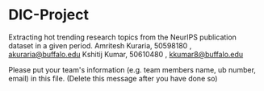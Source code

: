 # DIC-Project
Extracting hot trending research topics from the NeurIPS publication dataset in a given period.
Amritesh Kuraria, 50598180 , akuraria@buffalo.edu
Kshitij Kumar, 50610480 , kkumar8@buffalo.edu


Please put your team's information (e.g. team members name, ub number, email) in this file. (Delete this message after you have done so)
